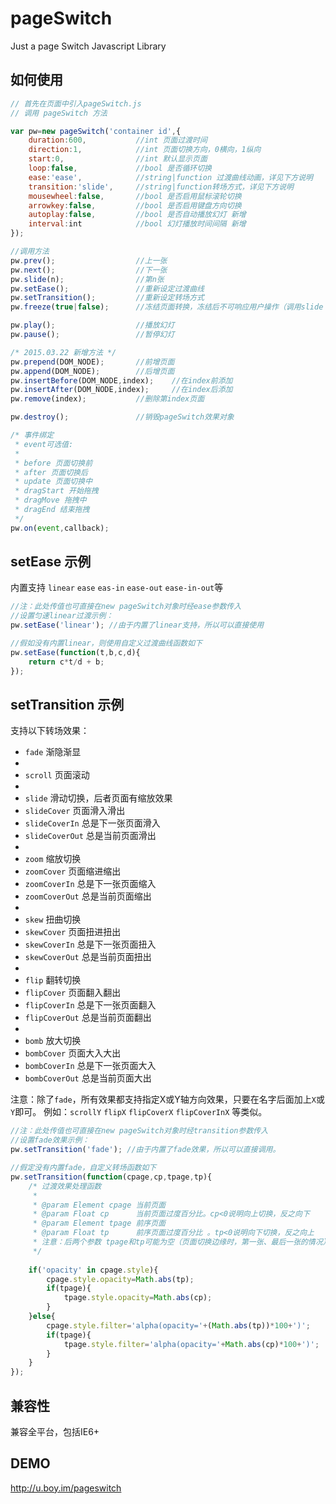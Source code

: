 pageSwitch
=========

Just a page Switch Javascript Library

## 如何使用
```javascript
// 首先在页面中引入pageSwitch.js
// 调用 pageSwitch 方法

var pw=new pageSwitch('container id',{
	duration:600,			//int 页面过渡时间
	direction:1,			//int 页面切换方向，0横向，1纵向
    start:0,				//int 默认显示页面
    loop:false,				//bool 是否循环切换
    ease:'ease',			//string|function 过渡曲线动画，详见下方说明
    transition:'slide',		//string|function转场方式，详见下方说明
    mousewheel:false,		//bool 是否启用鼠标滚轮切换
	arrowkey:false,			//bool 是否启用键盘方向切换
    autoplay:false,	    	//bool 是否自动播放幻灯 新增
	interval:int			//bool 幻灯播放时间间隔 新增
});

//调用方法
pw.prev(); 					//上一张
pw.next();					//下一张
pw.slide(n);				//第n张
pw.setEase();				//重新设定过渡曲线
pw.setTransition();			//重新设定转场方式
pw.freeze(true|false);		//冻结页面转换，冻结后不可响应用户操作（调用slide prev next方法还可以进行）

pw.play();			    	//播放幻灯
pw.pause();		        	//暂停幻灯

/* 2015.03.22 新增方法 */
pw.prepend(DOM_NODE);		//前增页面
pw.append(DOM_NODE);		//后增页面
pw.insertBefore(DOM_NODE,index);	//在index前添加
pw.insertAfter(DOM_NODE,index);		//在index后添加
pw.remove(index);			//删除第index页面

pw.destroy();				//销毁pageSwitch效果对象

/* 事件绑定
 * event可选值:
 * 
 * before 页面切换前
 * after 页面切换后
 * update 页面切换中
 * dragStart 开始拖拽
 * dragMove 拖拽中
 * dragEnd 结束拖拽
 */
pw.on(event,callback);
````

## setEase 示例

内置支持 `linear` `ease` `eas-in` `ease-out` `ease-in-out`等

```javascript
//注：此处传值也可直接在new pageSwitch对象时经ease参数传入
//设置匀速linear过渡示例：
pw.setEase('linear'); //由于内置了linear支持，所以可以直接使用

//假如没有内置linear，则使用自定义过渡曲线函数如下
pw.setEase(function(t,b,c,d){
	return c*t/d + b;
});
````

## setTransition 示例

支持以下转场效果：
* `fade`			渐隐渐显
*
* `scroll`			页面滚动
*
* `slide`			滑动切换，后者页面有缩放效果
* `slideCover`		页面滑入滑出
* `slideCoverIn`  	总是下一张页面滑入
* `slideCoverOut` 	总是当前页面滑出
*
* `zoom`			缩放切换
* `zoomCover`		页面缩进缩出
* `zoomCoverIn`  	总是下一张页面缩入
* `zoomCoverOut` 	总是当前页面缩出
*
* `skew`			扭曲切换
* `skewCover`		页面扭进扭出
* `skewCoverIn`  	总是下一张页面扭入
* `skewCoverOut` 	总是当前页面扭出
*
* `flip`			翻转切换
* `flipCover`		页面翻入翻出
* `flipCoverIn`  	总是下一张页面翻入
* `flipCoverOut` 	总是当前页面翻出
*
* `bomb`			放大切换
* `bombCover`		页面大入大出
* `bombCoverIn`  	总是下一张页面大入
* `bombCoverOut` 	总是当前页面大出

注意：除了`fade`，所有效果都支持指定X或Y轴方向效果，只要在名字后面加上`X`或`Y`即可。
例如：`scrollY` `flipX` `flipCoverX` `flipCoverInX` 等类似。
 
```javascript
//注：此处传值也可直接在new pageSwitch对象时经transition参数传入
//设置fade效果示例：
pw.setTransition('fade'); //由于内置了fade效果，所以可以直接调用。

//假定没有内置fade，自定义转场函数如下
pw.setTransition(function(cpage,cp,tpage,tp){
	/* 过渡效果处理函数
	 *
	 * @param Element cpage 当前页面
	 * @param Float cp      当前页面过度百分比。cp<0说明向上切换，反之向下
	 * @param Element tpage 前序页面
	 * @param Float tp      前序页面过度百分比 。tp<0说明向下切换，反之向上
	 * 注意：后两个参数 tpage和tp可能为空（页面切换边缘时，第一张、最后一张的情况）
	 */
	 
	if('opacity' in cpage.style){
		cpage.style.opacity=Math.abs(tp);
		if(tpage){
			tpage.style.opacity=Math.abs(cp);
		}
	}else{
		cpage.style.filter='alpha(opacity='+(Math.abs(tp))*100+')';
		if(tpage){
			tpage.style.filter='alpha(opacity='+Math.abs(cp)*100+')';
		}
	}
});
````

## 兼容性
兼容全平台，包括IE6+

## DEMO
http://u.boy.im/pageswitch
